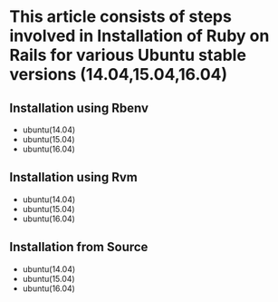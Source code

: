This article consists of steps involved in **Installation of Ruby on Rails for various Ubuntu stable versions (14.04,15.04,16.04)**
==================================
Installation using Rbenv
------------------------
* ubuntu(14.04)
* ubuntu(15.04)
* ubuntu(16.04)

Installation using Rvm
----------------------
* ubuntu(14.04)
* ubuntu(15.04)
* ubuntu(16.04)

Installation from Source
-----------------------------------------------
* ubuntu(14.04)
* ubuntu(15.04)
* ubuntu(16.04)

